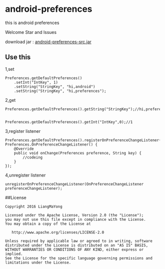 ﻿# android-preferences
this is android preferences

Welcome Star and Issues

download jar : [android-preferences-src.jar](https://raw.githubusercontent.com/LiangMaYong/android-preferences/master/jar/android-preferences-src.jar)

## Use this
1,set
```
Preferences.getDefaultPreferences()
    .setInt("IntKey", 1)
    .setString("StringKey", "hi,android")
    .setString("StringKey", "hi,preferences");
```
2,get
```
Preferences.getDefaultPreferences().getString("StringKey");//hi,preferences


Preferences.getDefaultPreferences().getInt("IntKey",0);//1
```
3,register listener
```
Preferences.getDefaultPreferences().registerOnPreferenceChangeListener(new Preferences.OnPreferenceChangeListener() {
    @Override
    public void onChange(Preferences preference, String key) {
        //codeing
    }
});
```
4,unregister listener
```
unregisterOnPreferenceChangeListener(OnPreferenceChangeListener preferenceChangeListener);
```
##License
```
Copyright 2016 LiangMaYong

Licensed under the Apache License, Version 2.0 (the "License");
you may not use this file except in compliance with the License.
You may obtain a copy of the License at

   http://www.apache.org/licenses/LICENSE-2.0

Unless required by applicable law or agreed to in writing, software
distributed under the License is distributed on an "AS IS" BASIS,
WITHOUT WARRANTIES OR CONDITIONS OF ANY KIND, either express or implied.
See the License for the specific language governing permissions and
limitations under the License.
```
